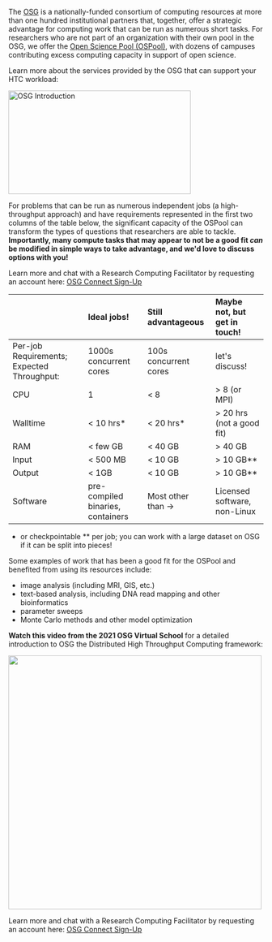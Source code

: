 [title]: - "Is the Open Science Pool for You?"


The [OSG][osg] is a nationally-funded consortium of computing resources 
at more than one hundred institutional partners that, together, offer a strategic 
advantage for computing work that can be run as numerous short tasks. For researchers
who are not part of an organization with their own pool in the OSG, we offer the 
[Open Science Pool (OSPool)](https://opensciencegrid.org/about/open_science_pool/), with dozens 
of campuses contributing excess computing capacity in support of open science.

Learn more about the services provided by the OSG that can support your HTC workload: 

<a href="https://www.youtube.com/watch?v=5FMAFxROGv0"><img alt="OSG Introduction" src="https://raw.githubusercontent.com/OSGConnect/connectbook/master/images/osg-intro-video-screenshot.png" width="360" height="204"></a>

For problems that can be run as numerous independent jobs (a high-throughput approach) and have requirements
represented in the first two columns 
of the table below, the significant capacity of the OSPool can transform the types of 
questions that researchers are able to tackle. **Importantly,
many compute tasks that may appear to not be a good fit _can_ be modified in simple ways 
to take advantage, and we'd love to discuss options with you!** 

Learn more and chat with a Research Computing Facilitator by requesting an account here: [OSG Connect Sign-Up][account-request]

|   		| **Ideal jobs!** | **Still advantageous** | **Maybe not, but get in touch!** | 
|:----------|:--------------|:--------------|:--------------|
| Per-job Requirements; Expected Throughput: | 1000s concurrent cores | 100s concurrent cores | let's discuss! |
| CPU		|	1			|	< 8			|	> 8 (or MPI)|
| Walltime	| 	< 10 hrs*	|	< 20 hrs*	|	> 20 hrs (not a good fit)	|
| RAM		| 	< few GB	|	< 40 GB	|	> 40 GB	|
| Input		| 	< 500 MB	|	< 10 GB	|	> 10 GB**		|
| Output	| 	< 1GB		|	< 10 GB	|	> 10 GB**		|
| Software	| pre-compiled binaries, containers | Most other than -> | Licensed software, non-Linux |

* or checkpointable
** per job; you can work with a large dataset on OSG if it can be split into pieces!

Some examples of work that has been a good fit for the OSPool and benefited from 
using its resources include: 

- image analysis (including MRI, GIS, etc.)
- text-based analysis, including DNA read mapping and other bioinformatics
- parameter sweeps
- Monte Carlo methods and other model optimization

**Watch this video from the 2021 OSG Virtual School** for a detailed introduction to OSG the Distributed High Throughput Computing framework:

[<img src="https://raw.githubusercontent.com/OSGConnect/connectbook/master/images/Intro_OSG_Video_Thumbnail.png" width="500">](https://www.youtube.com/embed/vpJPPjoQ3QU)


Learn more and chat with a Research Computing Facilitator by requesting an account here: [OSG Connect Sign-Up][account-request]

[osg]: https://opensciencegrid.org/
[account-request]: https://osgconnect.net/signup
